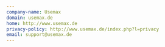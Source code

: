 ```yaml
---
company-name: Usemax
domain: usemax.de
home: http://www.usemax.de
privacy-policy: http://www.usemax.de/index.php?l=privacy
email: support@usemax.de
---
```





